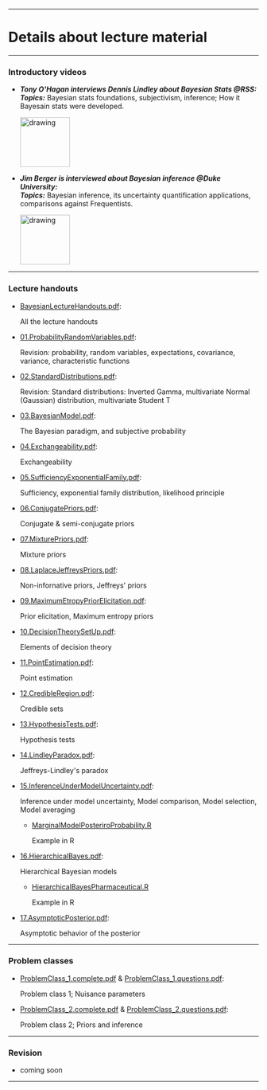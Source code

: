 ------------------------------------------------------------------------

# Details about lecture material

------------------------------------------------------------------------

### Introductory videos

- ***Tony O'Hagan interviews Dennis Lindley about Bayesian Stats @RSS:***  
***Topics:*** Bayesian stats foundations, subjectivism, inference; How it Bayesain stats were developed.

     [<img src="https://img.youtube.com/vi/cgclGi8yEu4/0.jpg" alt="drawing" width="100"/>](https://www.youtube.com/watch?v=cgclGi8yEu4)

- ***Jim Berger is interviewed about Bayesian inference @Duke University:***  
***Topics:*** Bayesian inference, its uncertainty quantification applications, comparisons against Frequentists.

     [<img src="https://img.youtube.com/vi/3eZ5yg6g_Fc/0.jpg" alt="drawing" width="100"/>](https://www.youtube.com/watch?v=3eZ5yg6g_Fc)

------------------------------------------------------------------------

### Lecture handouts

-   [BayesianLectureHandouts.pdf](https://github.com/georgios-stats/Bayesian_Statistics/blob/master/LectureHandouts/BayesianLectureHandouts.pdf):

    All the lecture handouts

-   [01.ProbabilityRandomVariables.pdf](https://github.com/georgios-stats/Bayesian_Statistics/blob/master/LectureHandouts/01.ProbabilityRandomVariables.pdf):

    Revision: probability, random variables, expectations, covariance, variance, characteristic functions
    
-   [02.StandardDistributions.pdf](https://github.com/georgios-stats/Bayesian_Statistics/blob/master/LectureHandouts/02.StandardDistributions.pdf):

    Revision: Standard distributions: Inverted Gamma, multivariate Normal (Gaussian) distribution, multivariate Student T
    
-   [03.BayesianModel.pdf](https://github.com/georgios-stats/Bayesian_Statistics/blob/master/LectureHandouts/03.BayesianModel.pdf):

    The Bayesian paradigm, and subjective probability

-   [04.Exchangeability.pdf](https://github.com/georgios-stats/Bayesian_Statistics/blob/master/LectureHandouts/04.Exchangeability.pdf):

    Exchangeability
 
-   [05.SufficiencyExponentialFamily.pdf](https://github.com/georgios-stats/Bayesian_Statistics/blob/master/LectureHandouts/05.SufficiencyExponentialFamily.pdf):

    Sufficiency, exponential family distribution, likelihood principle

-   [06.ConjugatePriors.pdf](https://github.com/georgios-stats/Bayesian_Statistics/blob/master/LectureHandouts/06.ConjugatePriors.pdf):

    Conjugate & semi-conjugate priors

-   [07.MixturePriors.pdf](https://github.com/georgios-stats/Bayesian_Statistics/blob/master/LectureHandouts/07.MixturePriors.pdf):

    Mixture priors 

-   [08.LaplaceJeffreysPriors.pdf](https://github.com/georgios-stats/Bayesian_Statistics/blob/master/LectureHandouts/08.LaplaceJeffreysPriors.pdf):

    Non-infornative priors, Jeffreys' priors 

-   [09.MaximumEtropyPriorElicitation.pdf](https://github.com/georgios-stats/Bayesian_Statistics/blob/master/LectureHandouts/09.MaximumEtropyPriorElicitation.pdf):

    Prior elicitation, Maximum entropy priors

-   [10.DecisionTheorySetUp.pdf](https://github.com/georgios-stats/Bayesian_Statistics/blob/master/LectureHandouts/10.DecisionTheorySetUp.pdf):

    Elements of decision theory

-   [11.PointEstimation.pdf](https://github.com/georgios-stats/Bayesian_Statistics/blob/master/LectureHandouts/11.PointEstimation.pdf):

    Point estimation

-   [12.CredibleRegion.pdf](https://github.com/georgios-stats/Bayesian_Statistics/blob/master/LectureHandouts/12.CredibleRegion.pdf):

    Credible sets 

-   [13.HypothesisTests.pdf](https://github.com/georgios-stats/Bayesian_Statistics/blob/master/LectureHandouts/14.LindleyParadox.pdf):

    Hypothesis tests 

-   [14.LindleyParadox.pdf](https://github.com/georgios-stats/Bayesian_Statistics/blob/master/LectureHandouts/14.LindleyParadox.pdf):

    Jeffreys-Lindley's paradox

-   [15.InferenceUnderModelUncertainty.pdf](https://github.com/georgios-stats/Bayesian_Statistics/blob/master/LectureHandouts/15.InferenceUnderModelUncertainty.pdf):

    Inference under model uncertainty, Model comparison, Model selection, Model averaging
    
    -   [MarginalModelPosteriroProbability.R](https://github.com/georgios-stats/Bayesian_Statistics/blob/master/LectureHandouts/Rscripts/LinearRegressionModelUncertainty/MarginalModelPosteriroProbability.R)
    
        Example in R

-   [16.HierarchicalBayes.pdf](https://github.com/georgios-stats/Bayesian_Statistics/blob/master/LectureHandouts/16.HierarchicalBayes.pdf):

    Hierarchical Bayesian models
    
    -   [HierarchicalBayesPharmaceutical.R](https://github.com/georgios-stats/Bayesian_Statistics/blob/master/LectureHandouts/Rscripts/HierarchicalBayes/HierarchicalBayesPharmaceutical.R)
    
        Example in R

-   [17.AsymptoticPosterior.pdf](https://github.com/georgios-stats/Bayesian_Statistics/blob/master/LectureHandouts/17.AsymptoticPosterior.pdf):

    Asymptotic behavior of the posterior

------------------------------------------------------------------------


### Problem classes


-   [ProblemClass_1.complete.pdf](https://github.com/georgios-stats/Bayesian_Statistics/blob/master/LectureHandouts/ProblemClass_1.complete.pdf)  &   [ProblemClass_1.questions.pdf](https://github.com/georgios-stats/Bayesian_Statistics/blob/master/LectureHandouts/ProblemClass_1.questions.pdf):

    Problem class 1; Nuisance parameters

-   [ProblemClass_2.complete.pdf](https://github.com/georgios-stats/Bayesian_Statistics/blob/master/LectureHandouts/ProblemClass_2.complete.pdf) &  [ProblemClass_2.questions.pdf](https://github.com/georgios-stats/Bayesian_Statistics/blob/master/LectureHandouts/ProblemClass_2.questions.pdf):

    Problem class 2; Priors and inference

------------------------------------------------------------------------

### Revision

-   coming soon

------------------------------------------------------------------------

